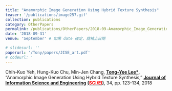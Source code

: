 ```yaml
---
title: "Anamorphic Image Generation Using Hybrid Texture Synthesis"
teaser: '/publications/image257.gif'
collection: publications
category: OtherPapers
permalink: /publications/OtherPapers/2018-09-Anamorphic_Image_Generation_Using_Hybrid_Texture_Synthesis
date: '2018-09-31'
venue: 'September' # 如果 date 確定，就補上日期

# slidesurl: ''
paperurl: '/Tony/papers/JISE_art.pdf'
# codeurl: '
---
```

	
Chih-Kuo Yeh, Hung-Kuo Chu, Min-Jen Chang, <strong><u>Tong-Yee Lee*</u></strong>, “Anamorphic Image Generation Using Hybrid Texture Synthesis,” <strong><u>Journal of Information Science and Engineering</u></strong> <strong><u> (<span style="color:red">SCI/EI</span>)</u></strong>, 34, pp. 123-134, 2018
